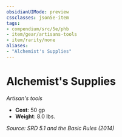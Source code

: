 ```yaml
---
obsidianUIMode: preview
cssclasses: json5e-item
tags:
- compendium/src/5e/phb
- item/gear/artisans-tools
- item/rarity/none
aliases: 
- "Alchemist's Supplies"
---
```

# Alchemist's Supplies
*Artisan's tools*  

- **Cost**: 50 gp
- **Weight**: 8.0 lbs.

*Source: SRD 5.1 and the Basic Rules (2014)*